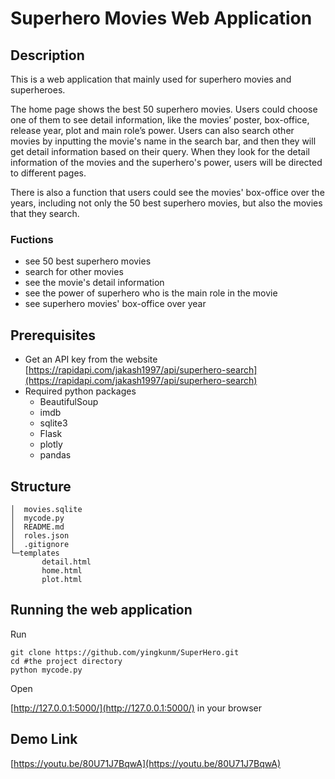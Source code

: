 # Superhero Movies Web Application
## Description
This is a web application that mainly used for superhero movies and superheroes. 

The home page shows the best 50 superhero movies. Users could choose one of them to see detail information, like the movies’ poster, box-office, release year, plot and main role’s power. Users can also search other movies by inputting the movie's name in the search bar, and then they will get detail information based on their query. When they look for the detail information of the movies and the superhero's power, users will be directed to different pages.

There is also a function that users could see the movies' box-office over the years, including not only the 50 best superhero movies, but also the movies that they search.

### Fuctions
- see 50 best superhero movies
- search for other movies
- see the movie's detail information
- see the power of superhero who is the main role in the movie
- see superhero movies' box-office over year
## Prerequisites
- Get an API key from the website [https://rapidapi.com/jakash1997/api/superhero-search](https://rapidapi.com/jakash1997/api/superhero-search)
- Required python packages
    - BeautifulSoup
    - imdb
    - sqlite3
    - Flask
    - plotly
    - pandas

## Structure
```
│  movies.sqlite
│  mycode.py
│  README.md
│  roles.json
│  .gitignore     
└─templates
       detail.html
       home.html
       plot.html
 ```
 ## Running the web application
 Run
 ```
 git clone https://github.com/yingkunm/SuperHero.git
 cd #the project directory
 python mycode.py
 ```
 Open 
 
 [http://127.0.0.1:5000/](http://127.0.0.1:5000/) in your browser

 ## Demo Link
 [https://youtu.be/80U71J7BqwA](https://youtu.be/80U71J7BqwA)
 
